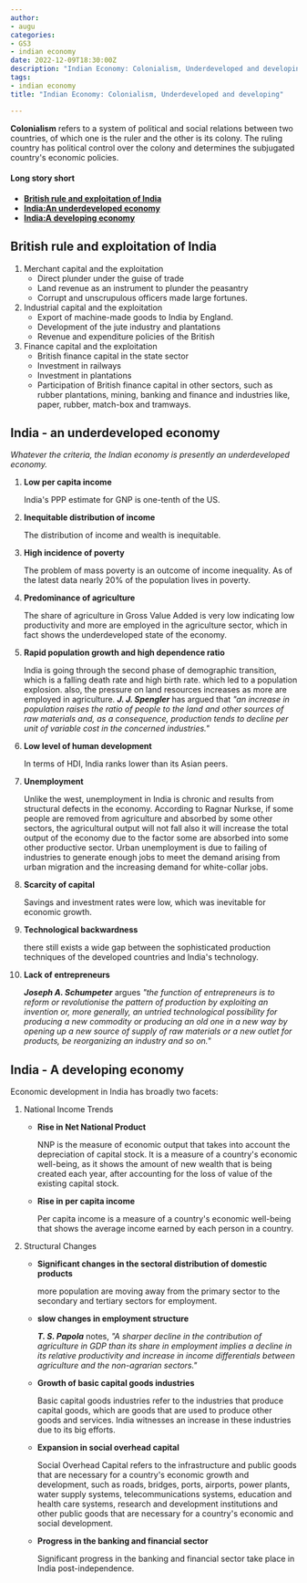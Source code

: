 ```yaml
---
author: 
- augu
categories: 
- GS3
- indian economy
date: 2022-12-09T18:30:00Z
description: "Indian Economy: Colonialism, Underdeveloped and developing"
tags: 
- indian economy
title: "Indian Economy: Colonialism, Underdeveloped and developing"

---
```

**Colonialism** refers to a system of political and social relations between two countries, of which one is the ruler and the other is its colony. The ruling country has political control over the colony and determines the subjugated country's economic policies.

#### **Long story short**

* [**British rule and exploitation of India**](#british-rule-and-exploitation-of-india)
* [**India:An underdeveloped economy**](#india---an-underdeveloped-economy)
* [**India:A developing economy**](#india---a-developing-economy)

## British rule and exploitation of India

1. Merchant capital and the exploitation
   * Direct plunder under the guise of trade
   * Land revenue as an instrument to plunder the peasantry
   * Corrupt and unscrupulous officers made large fortunes.
2. Industrial capital and the exploitation
   * Export of machine-made goods to India by England.
   * Development of the jute industry and plantations
   * Revenue and expenditure policies of the British
3. Finance capital and the exploitation
   * British finance capital in the state sector
   * Investment in railways
   * Investment in plantations
   * Participation of British finance capital in other sectors, such as rubber plantations, mining, banking and finance and industries like, paper, rubber, match-box and tramways.

## India - an underdeveloped economy

_Whatever the criteria, the Indian economy is presently an underdeveloped economy._

 1. **Low per capita income**

    India's PPP estimate for GNP is one-tenth of the US.
 2. **Inequitable distribution of income**

    The distribution of income and wealth is inequitable.
 3. **High incidence of poverty**

    The problem of mass poverty is an outcome of income inequality. As of the latest data nearly 20% of the population lives in poverty.
 4. **Predominance of agriculture**

    The share of agriculture in Gross Value Added is very low indicating low productivity and more are employed in the agriculture sector, which in fact shows the underdeveloped state of the economy.
 5. **Rapid population growth and high dependence ratio**

    India is going through the second phase of demographic transition, which is a falling death rate and high birth rate. which led to a population explosion. also, the pressure on land resources increases as more are employed in agriculture. **_J. J. Spengler_** has argued that _"an increase in population raises the ratio of people to the land and other sources of raw materials and, as a consequence, production tends to decline per unit of variable cost in the concerned industries."_
 6. **Low level of human development**

    In terms of HDI, India ranks lower than its Asian peers.
 7. **Unemployment**

    Unlike the west, unemployment in India is chronic and results from structural defects in the economy. According to Ragnar Nurkse, if some people are removed from agriculture and absorbed by some other sectors, the agricultural output will not fall also it will increase the total output of the economy due to the factor some are absorbed into some other productive sector. Urban unemployment is due to failing of industries to generate enough jobs to meet the demand arising from urban migration and the increasing demand for white-collar jobs.
 8. **Scarcity of capital**

    Savings and investment rates were low, which was inevitable for economic growth.
 9. **Technological backwardness**

    there still exists a wide gap between the sophisticated production techniques of the developed countries and India's technology.
10. **Lack of entrepreneurs**

    **_Joseph A. Schumpeter_** argues _"the function of entrepreneurs is to reform or revolutionise the pattern of production by exploiting an invention or, more generally, an untried technological possibility for producing a new commodity or producing an old one in a new way by opening up a new source of supply of raw materials or a new outlet for products, be reorganizing an industry and so on."_

## India - A developing economy

Economic development in India has broadly two facets:

1. National Income Trends
   * **Rise in Net National Product**

     NNP is the measure of economic output that takes into account the depreciation of capital stock. It is a measure of a country's economic well-being, as it shows the amount of new wealth that is being created each year, after accounting for the loss of value of the existing capital stock.
   * **Rise in per capita income**

     Per capita income is a measure of a country's economic well-being that shows the average income earned by each person in a country.
2. Structural Changes
   * **Significant changes in the sectoral distribution of domestic products**

     more population are moving away from the primary sector to the secondary and tertiary sectors for employment.
   * **slow changes in employment structure**

     **_T. S. Papola_** notes, _"A sharper decline in the contribution of agriculture in GDP than its share in employment implies a decline in its relative productivity and increase in income differentials between agriculture and the non-agrarian sectors."_
   * **Growth of basic capital goods industries**

     Basic capital goods industries refer to the industries that produce capital goods, which are goods that are used to produce other goods and services. India witnesses an increase in these industries due to its big efforts.
   * **Expansion in social overhead capital**

     Social Overhead Capital refers to the infrastructure and public goods that are necessary for a country's economic growth and development, such as roads, bridges, ports, airports, power plants, water supply systems, telecommunications systems, education and health care systems, research and development institutions and other public goods that are necessary for a country's economic and social development.
   * **Progress in the banking and financial sector**

     Significant progress in the banking and financial sector take place in India post-independence.